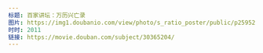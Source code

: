```yaml
---
标题: 百家讲坛：万历兴亡录
图片: https://img1.doubanio.com/view/photo/s_ratio_poster/public/p2595232948.webp
时时: 2011
链接: https://movie.douban.com/subject/30365204/
---
```





